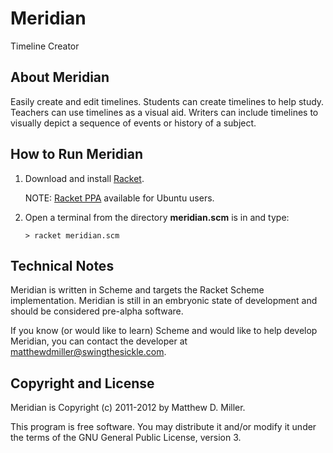# Meridian

Timeline Creator

## About Meridian

Easily create and edit timelines. Students can create timelines to help study. Teachers can use timelines as a visual aid. Writers can include timelines to visually depict a sequence of events or history of a subject.

## How to Run Meridian

1. Download and install [Racket](http://racket-lang.org/download/).

    NOTE: [Racket PPA](https://launchpad.net/~plt/+archive/racket) available for Ubuntu users.

2. Open a terminal from the directory **meridian.scm** is in and type:

    <code>> racket meridian.scm</code>

## Technical Notes

Meridian is written in Scheme and targets the Racket Scheme implementation. Meridian is still in an embryonic state of development and should be considered pre-alpha software.

If you know (or would like to learn) Scheme and would like to help develop Meridian, you can contact the developer at matthewdmiller@swingthesickle.com.

## Copyright and License

Meridian is Copyright (c) 2011-2012 by Matthew D. Miller.

This program is free software. You may distribute it and/or modify it under the terms of the GNU General Public License, version 3.
